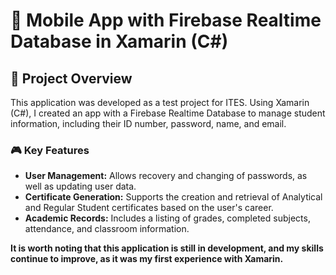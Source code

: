 # 📱 Mobile App with Firebase Realtime Database in Xamarin (C#)

## 🌟 Project Overview
This application was developed as a test project for ITES. Using Xamarin (C#), I created an app with a Firebase Realtime Database to manage student information, including their ID number, password, name, and email.

### 🎮 Key Features
- **User Management:** Allows recovery and changing of passwords, as well as updating user data.
- **Certificate Generation:** Supports the creation and retrieval of Analytical and Regular Student certificates based on the user's career.
- **Academic Records:** Includes a listing of grades, completed subjects, attendance, and classroom information.

**It is worth noting that this application is still in development, and my skills continue to improve, as it was my first experience with Xamarin.**
